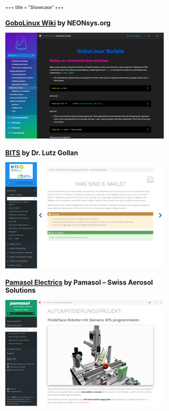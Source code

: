 +++
title = "Showcase"
+++

## [GoboLinux Wiki](https://wiki.gobolinux.org/) by NEONsys.org

![GoboLinux image](images/gobolinux.png?width=60pc&classes=shadow)

## [BITS](https://bits-training.de/training/) by Dr. Lutz Gollan

![BITS image](images/bits-train.png?width=60pc&classes=shadow)

## [Pamasol Electrics](https://pamasol.github.io/de/) by Pamasol – Swiss Aerosol Solutions

![Pamasol Electrics](images/pamasol-electrics-portal.png?width=60pc&classes=shadow)